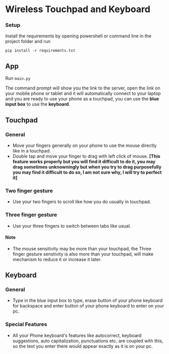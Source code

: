 # Wireless Touchpad and Keyboard

### Setup
 
Install the requirements by opening powershell or command line in the project folder and run

```shell
pip install -r requirements.txt
```

## App
Run `main.py`

The command prompt will show you the link to the server, open the link on your mobile phone or tablet and it will automatically connect to your laptop and you are ready to use your phone as a touchpad, you can use the **blue input box** to use the **keyboard**.

## Touchpad

### General
- Move your fingers generally on your phone to use the mouse directly like in a touchpad.
- Double tap and move your finger to drag with left click of mouse. __[This feature works properly but you will find it difficult to do it, you may drag sometimes unknowningly but when you try to drag purposefully you may find it difficult to do so, I am not sure why, I will try to perfect it]__

### Two finger gesture

- Use your two fingers to scroll like how you do usually in touchpad.

### Three finger gesture

- Use your three fingers to switch between tabs like usual.

#### Note

- The mouse sensitivity may be more than your touchpad, the Three finger gesture senstivity is also more than your touchpad, will make mechanism to reduce it or increase it later.

## Keyboard

### General
- Type in the blue input box to type, erase button of your phone keyboard for backspace and enter button of your phone keyboard to enter on your pc.

### Special Features
- All your Phone keyboard's features like autocorrect, keyboard suggestions, auto capitalization, punctuations etc. are coupled with this, so the text you enter there would appear exactly as it is on your pc.